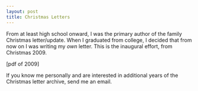 ```yaml
---
layout: post
title: Christmas Letters
---
```


From at least high school onward, I was the primary author of the
family Christmas letter/update.  When I graduated from college, I decided that
from now on I was writing my *own* letter.  This is the inaugural effort,
from Christmas 2009.  

[pdf of 2009]

If you know me personally and are interested in
additional years of the Christmas letter archive,
send me an email.  

